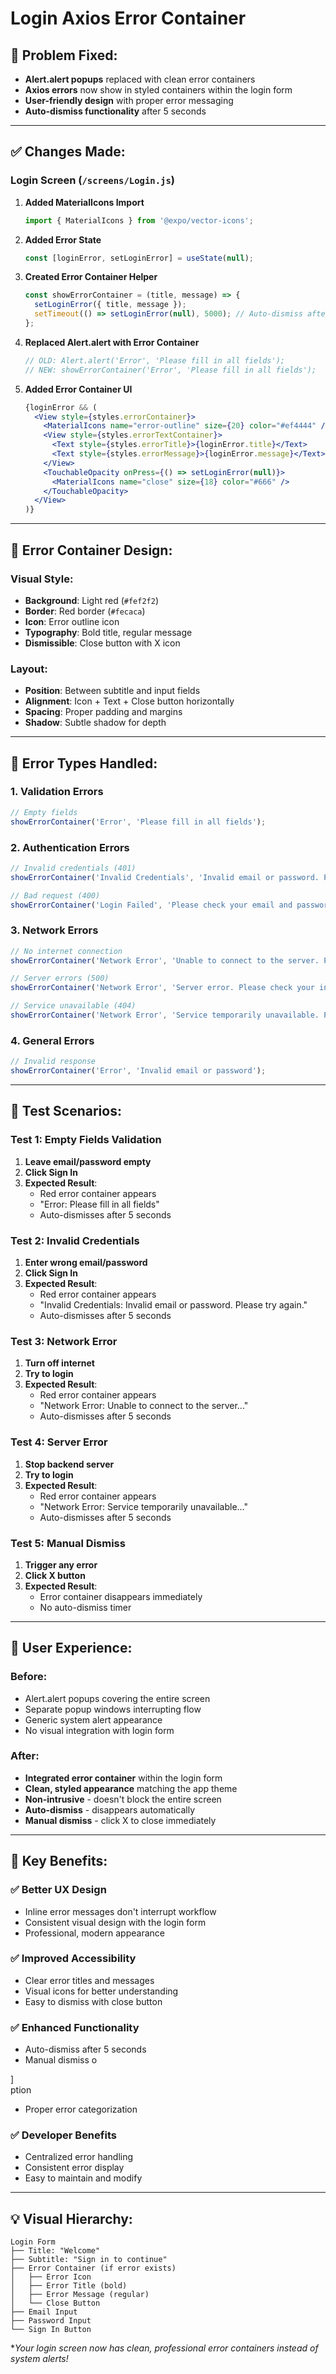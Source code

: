 # Login Axios Error Container

## 🎯 **Problem Fixed:**
- **Alert.alert popups** replaced with clean error containers
- **Axios errors** now show in styled containers within the login form
- **User-friendly design** with proper error messaging
- **Auto-dismiss functionality** after 5 seconds

---

## ✅ **Changes Made:**

### **Login Screen (`/screens/Login.js`)**

1. **Added MaterialIcons Import**
   ```javascript
   import { MaterialIcons } from '@expo/vector-icons';
   ```

2. **Added Error State**
   ```javascript
   const [loginError, setLoginError] = useState(null);
   ```

3. **Created Error Container Helper**
   ```javascript
   const showErrorContainer = (title, message) => {
     setLoginError({ title, message });
     setTimeout(() => setLoginError(null), 5000); // Auto-dismiss after 5 seconds
   };
   ```

4. **Replaced Alert.alert with Error Container**
   ```javascript
   // OLD: Alert.alert('Error', 'Please fill in all fields');
   // NEW: showErrorContainer('Error', 'Please fill in all fields');
   ```

5. **Added Error Container UI**
   ```jsx
   {loginError && (
     <View style={styles.errorContainer}>
       <MaterialIcons name="error-outline" size={20} color="#ef4444" />
       <View style={styles.errorTextContainer}>
         <Text style={styles.errorTitle}>{loginError.title}</Text>
         <Text style={styles.errorMessage}>{loginError.message}</Text>
       </View>
       <TouchableOpacity onPress={() => setLoginError(null)}>
         <MaterialIcons name="close" size={18} color="#666" />
       </TouchableOpacity>
     </View>
   )}
   ```

---

## 🎨 **Error Container Design:**

### **Visual Style:**
- **Background**: Light red (`#fef2f2`)
- **Border**: Red border (`#fecaca`)
- **Icon**: Error outline icon
- **Typography**: Bold title, regular message
- **Dismissible**: Close button with X icon

### **Layout:**
- **Position**: Between subtitle and input fields
- **Alignment**: Icon + Text + Close button horizontally
- **Spacing**: Proper padding and margins
- **Shadow**: Subtle shadow for depth

---

## 🔧 **Error Types Handled:**

### **1. Validation Errors**
```javascript
// Empty fields
showErrorContainer('Error', 'Please fill in all fields');
```

### **2. Authentication Errors**
```javascript
// Invalid credentials (401)
showErrorContainer('Invalid Credentials', 'Invalid email or password. Please try again.');

// Bad request (400)
showErrorContainer('Login Failed', 'Please check your email and password.');
```

### **3. Network Errors**
```javascript
// No internet connection
showErrorContainer('Network Error', 'Unable to connect to the server. Please check your internet connection and try again.');

// Server errors (500)
showErrorContainer('Network Error', 'Server error. Please check your internet connection and try again.');

// Service unavailable (404)
showErrorContainer('Network Error', 'Service temporarily unavailable. Please check your internet connection and try again.');
```

### **4. General Errors**
```javascript
// Invalid response
showErrorContainer('Error', 'Invalid email or password');
```

---

## 🧪 **Test Scenarios:**

### Test 1: Empty Fields Validation
1. **Leave email/password empty**
2. **Click Sign In**
3. **Expected Result**: 
   - Red error container appears
   - "Error: Please fill in all fields"
   - Auto-dismisses after 5 seconds

### Test 2: Invalid Credentials
1. **Enter wrong email/password**
2. **Click Sign In**
3. **Expected Result**:
   - Red error container appears
   - "Invalid Credentials: Invalid email or password. Please try again."
   - Auto-dismisses after 5 seconds

### Test 3: Network Error
1. **Turn off internet**
2. **Try to login**
3. **Expected Result**:
   - Red error container appears
   - "Network Error: Unable to connect to the server..."
   - Auto-dismisses after 5 seconds

### Test 4: Server Error
1. **Stop backend server**
2. **Try to login**
3. **Expected Result**:
   - Red error container appears
   - "Network Error: Service temporarily unavailable..."
   - Auto-dismisses after 5 seconds

### Test 5: Manual Dismiss
1. **Trigger any error**
2. **Click X button**
3. **Expected Result**:
   - Error container disappears immediately
   - No auto-dismiss timer

---

## 📱 **User Experience:**

### **Before:**
- Alert.alert popups covering the entire screen
- Separate popup windows interrupting flow
- Generic system alert appearance
- No visual integration with login form

### **After:**
- **Integrated error container** within the login form
- **Clean, styled appearance** matching the app theme
- **Non-intrusive** - doesn't block the entire screen
- **Auto-dismiss** - disappears automatically
- **Manual dismiss** - click X to close immediately

---

## 🎯 **Key Benefits:**

### ✅ **Better UX Design**
- Inline error messages don't interrupt workflow
- Consistent visual design with the login form
- Professional, modern appearance

### ✅ **Improved Accessibility**
- Clear error titles and messages
- Visual icons for better understanding
- Easy to dismiss with close button

### ✅ **Enhanced Functionality**
- Auto-dismiss after 5 seconds
- Manual dismiss o




\]\
ption
- Proper error categorization

### ✅ **Developer Benefits**
- Centralized error handling
- Consistent error display
- Easy to maintain and modify

---

## 💡 **Visual Hierarchy:**

```
Login Form
├── Title: "Welcome"
├── Subtitle: "Sign in to continue"
├── Error Container (if error exists)
│   ├── Error Icon
│   ├── Error Title (bold)
│   ├── Error Message (regular)
│   └── Close Button
├── Email Input
├── Password Input
└── Sign In Button
```

**Your login screen now has clean, professional error containers instead of system alerts!*